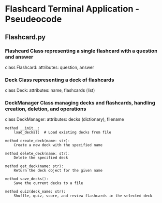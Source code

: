 # Flashcard Terminal Application - Pseudeocode

## Flashcard.py 
### Flashcard Class representing a single flashcard with a question and answer
class Flashcard:
    attributes: question, answer

### Deck Class representing a deck of flashcards
class Deck:
    attributes: name, flashcards (list)

### DeckManager Class managing decks and flashcards, handling creation, deletion, and operations
class DeckManager:
    attributes: decks (dictionary), filename

    method __init__:
        load_decks()  # Load existing decks from file

    method create_deck(name: str):
        Create a new deck with the specified name

    method delete_deck(name: str):
        Delete the specified deck
    
    method get_deck(name: str):
        Return the deck object for the given name

    method save_decks():
        Save the current decks to a file

    method quiz(deck_name: str):
        Shuffle, quiz, score, and review flashcards in the selected deck
